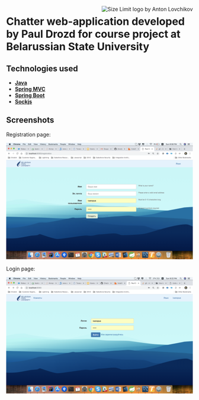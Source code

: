<img src="https://www.bsu.by/Cache/Page/653933.jpg" align="right"
     title="Size Limit logo by Anton Lovchikov" style="width: 300; height:125;"/>
 <h1>Chatter web-application developed by Paul Drozd for course project at Belarussian State University</h1>

 ## Technologies used
 
 * **[Java](https://www.oracle.com/technetwork/java/javase/documentation/index.html)**
* **[Spring MVC](https://docs.spring.io/spring/docs/current/spring-framework-reference/web.html)**
* **[Spring Boot](http://spring.io/projects/spring-boot)**
* **[Sockjs](https://github.com/sockjs/sockjs-client)**

## Screenshots

Registration page:

![Registration page](https://github.com/drozdps/Chat/blob/master/screens/registration.png)

Login page:

![Login page](https://github.com/drozdps/Chat/blob/master/screens/login.png)
